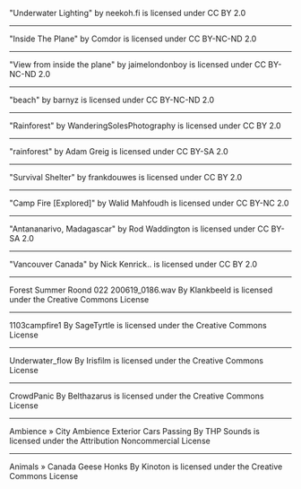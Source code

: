 "Underwater Lighting" by neekoh.fi is licensed under CC BY 2.0

---


"Inside The Plane" by Comdor is licensed under CC BY-NC-ND 2.0

---

"View from inside the plane" by jaimelondonboy is licensed under CC BY-NC-ND 2.0

---

"beach" by barnyz is licensed under CC BY-NC-ND 2.0

---

"Rainforest" by WanderingSolesPhotography is licensed under CC BY 2.0

---

"rainforest" by Adam Greig is licensed under CC BY-SA 2.0

---

"Survival Shelter" by frankdouwes is licensed under CC BY 2.0

---

"Camp Fire [Explored]" by Walid Mahfoudh is licensed under CC BY-NC 2.0

---

"Antananarivo, Madagascar" by Rod Waddington is licensed under CC BY-SA 2.0

---

"Vancouver Canada" by Nick Kenrick.. is licensed under CC BY 2.0

---

Forest Summer Roond 022 200619_0186.wav By Klankbeeld is licensed under the Creative Commons License


---

1103campfire1 By SageTyrtle is licensed under the Creative Commons License

---

Underwater_flow By Irisfilm is licensed under the Creative Commons License

---

CrowdPanic By Belthazarus is licensed under the Creative Commons License

---

Ambience » City Ambience Exterior Cars Passing By THP Sounds is licensed under the Attribution Noncommercial License

---

Animals » Canada Geese Honks By Kinoton is licensed under the Creative Commons License
